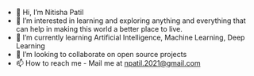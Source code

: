 - 👋 Hi, I’m Nitisha Patil
- 👀 I’m interested in learning and exploring anything and everything that can help in making this world a better place to live.
- 🌱 I’m currently learning Artificial Intelligence, Machine Learning, Deep Learning 
- 💞️ I’m looking to collaborate on open source projects
- 📫 How to reach me
      - Mail me at npatil.2021@gmail.com

<!---
Nit-25/Nit-25 is a ✨ special ✨ repository because its `README.md` (this file) appears on your GitHub profile.
You can click the Preview link to take a look at your changes.
--->

